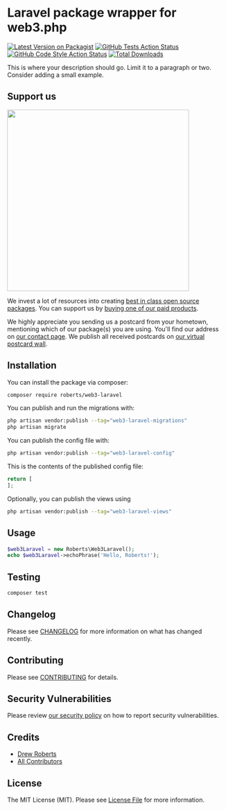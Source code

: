 # Laravel package wrapper for web3.php

[![Latest Version on Packagist](https://img.shields.io/packagist/v/roberts/web3-laravel.svg?style=flat-square)](https://packagist.org/packages/roberts/web3-laravel)
[![GitHub Tests Action Status](https://img.shields.io/github/actions/workflow/status/roberts/web3-laravel/run-tests.yml?branch=main&label=tests&style=flat-square)](https://github.com/roberts/web3-laravel/actions?query=workflow%3Arun-tests+branch%3Amain)
[![GitHub Code Style Action Status](https://img.shields.io/github/actions/workflow/status/roberts/web3-laravel/fix-php-code-style-issues.yml?branch=main&label=code%20style&style=flat-square)](https://github.com/roberts/web3-laravel/actions?query=workflow%3A"Fix+PHP+code+style+issues"+branch%3Amain)
[![Total Downloads](https://img.shields.io/packagist/dt/roberts/web3-laravel.svg?style=flat-square)](https://packagist.org/packages/roberts/web3-laravel)

This is where your description should go. Limit it to a paragraph or two. Consider adding a small example.

## Support us

[<img src="https://github-ads.s3.eu-central-1.amazonaws.com/web3-laravel.jpg?t=1" width="419px" />](https://spatie.be/github-ad-click/web3-laravel)

We invest a lot of resources into creating [best in class open source packages](https://spatie.be/open-source). You can support us by [buying one of our paid products](https://spatie.be/open-source/support-us).

We highly appreciate you sending us a postcard from your hometown, mentioning which of our package(s) you are using. You'll find our address on [our contact page](https://spatie.be/about-us). We publish all received postcards on [our virtual postcard wall](https://spatie.be/open-source/postcards).

## Installation

You can install the package via composer:

```bash
composer require roberts/web3-laravel
```

You can publish and run the migrations with:

```bash
php artisan vendor:publish --tag="web3-laravel-migrations"
php artisan migrate
```

You can publish the config file with:

```bash
php artisan vendor:publish --tag="web3-laravel-config"
```

This is the contents of the published config file:

```php
return [
];
```

Optionally, you can publish the views using

```bash
php artisan vendor:publish --tag="web3-laravel-views"
```

## Usage

```php
$web3Laravel = new Roberts\Web3Laravel();
echo $web3Laravel->echoPhrase('Hello, Roberts!');
```

## Testing

```bash
composer test
```

## Changelog

Please see [CHANGELOG](CHANGELOG.md) for more information on what has changed recently.

## Contributing

Please see [CONTRIBUTING](CONTRIBUTING.md) for details.

## Security Vulnerabilities

Please review [our security policy](../../security/policy) on how to report security vulnerabilities.

## Credits

- [Drew Roberts](https://github.com/drewroberts)
- [All Contributors](../../contributors)

## License

The MIT License (MIT). Please see [License File](LICENSE.md) for more information.
